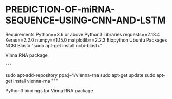 # PREDICTION-OF-miRNA-SEQUENCE-USING-CNN-AND-LSTM

Requirements
Python==3.6 or above
Python3 Libraries
requests==2.18.4
Keras==2.2.0
numpy==1.15.0
matplotlib==2.2.3
Biopython
Ubuntu Packages
NCBI Blastx
"sudo apt-get install ncbi-blast+"

Vinna RNA package

"""

sudo apt-add-repository ppa:j-4/vienna-rna
sudo apt-get update
sudo apt-get install vienna-rna
"""

Python3 bindings for Vinna RNA package
